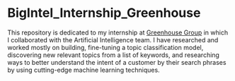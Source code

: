 # BigIntel_Internship_Greenhouse

This repository is dedicated to my internship at [Greenhouse Group](https://www.greenhousegroup.com/) in which I collaborated with the Artificial Intelligence team. I have researched and worked mostly on building, fine-tuning a topic classification model, discovering new relevant topics from a list of keywords, and researching ways to better understand the intent of a customer by their search phrases by using cutting-edge machine learning techniques. 
